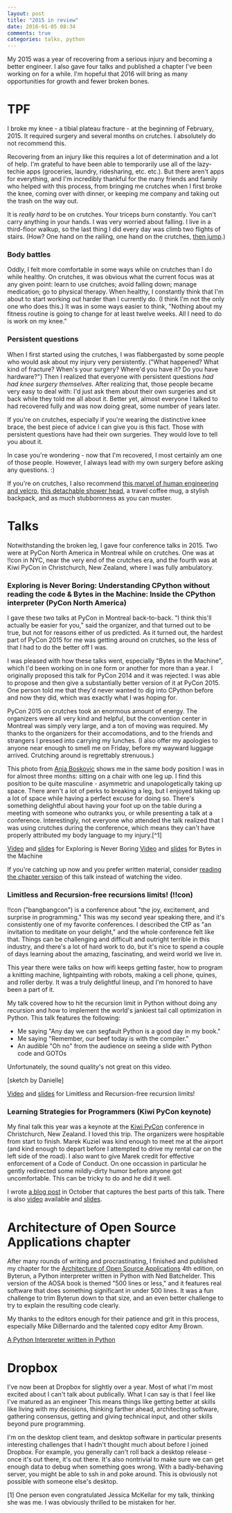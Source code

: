 ```yaml
---
layout: post
title: "2015 in review"
date: 2016-01-05 08:34
comments: true
categories: talks, python
---
```


My 2015 was a year of recovering from a serious injury and becoming a better engineer. I also gave four talks and published a chapter I've been working on for a while. I'm hopeful that 2016 will bring as many opportunities for growth and fewer broken bones.

# TPF

I broke my knee - a tibial plateau fracture - at the beginning of February, 2015. It required surgery and several months on crutches. I absolutely do not recommend this.

Recovering from an injury like this requires a lot of determination and a lot of help. I'm grateful to have been able to temporarily use all of the lazy-techie apps (groceries, laundry, ridesharing, etc. etc.). But there aren't apps for everything, and I'm incredibly thankful for the many friends and family who helped with this process, from bringing me crutches when I first broke the knee, coming over with dinner, or keeping me company and taking out the trash on the way out.

It is *really hard* to be on crutches. Your triceps burn constantly. You can't carry anything in your hands. I was very worried about falling. I live in a third-floor walkup, so the last thing I did every day was climb two flights of stairs. (How? One hand on the railing, one hand on the crutches, [then jump](https://youtu.be/9XkvmpNJ-X8?t=206).)

### Body battles

Oddly, I felt more comfortable in some ways while on crutches than I do while healthy. On crutches, it was obvious what the current focus was at any given point: learn to use crutches; avoid falling down; manage medication; go to physical therapy. When healthy, I constantly think that I'm about to start working out harder than I currently do. (I think I'm not the only one who does this.) It was in some ways easier to think, "Nothing about my fitness routine is going to change for at least twelve weeks. All I need to do is work on my knee."

### Persistent questions

When I first started using the crutches, I was flabbergasted by some people who would ask about my injury very persistently. ("What happened? What kind of fracture? When's your surgery? Where'd you have it? Do you have hardware?") Then I realized that everyone with persistent questions _had had knee surgery themselves._ After realizing that, those people became very easy to deal with: I'd just ask them about their own surgeries and sit back while they told me all about it. Better yet, almost everyone I talked to had recovered fully and was now doing great, some number of years later.

If you're on crutches, especially if you're wearing the distinctive knee brace, the best piece of advice I can give you is this fact. Those with persistent questions have had their own surgeries. They would love to tell you about it.

In case you're wondering - now that I'm recovered, I most certainly am one of those people. However, I always lead with my own surgery before asking any questions. :)

If you're on crutches, I also recommend [this marvel of human engineering and velcro](https://www.amazon.com/dp/B004D00P0I), [this detachable shower head](https://www.amazon.com/gp/product/B006FYAOU6), a travel coffee mug, a stylish backpack, and as much stubbornness as you can muster.


# Talks

Notwithstanding the broken leg, I gave four conference talks in 2015. Two were at PyCon North America in Montreal while on crutches. One was at !!con in NYC, near the very end of the crutches era, and the fourth was at Kiwi PyCon in Christchurch, New Zealand, where I was fully ambulatory.

### Exploring is Never Boring: Understanding CPython without reading the code & Bytes in the Machine: Inside the CPython interpreter (PyCon North America)

I gave these two talks at PyCon in Montreal back-to-back. "I think this'll actually be easier for you," said the organizer, and that turned out to be true, but not for reasons either of us predicted. As it turned out, the hardest part of PyCon 2015 for me was getting around on crutches, so the less of that I had to do the better off I was.

I was pleased with how these talks went, especially "Bytes in the Machine", which I'd been working on in one form or another for more than a year. I originally proposed this talk for PyCon 2014 and it was rejected. I was able to propose and then give a substantially better version of it at PyCon 2015. One person told me that they'd never wanted to dig into CPython before and now they did, which was exactly what I was hoping for.

PyCon 2015 on crutches took an enormous amount of energy. The organizers were all very kind and helpful, but the convention center in Montreal was simply very large, and a ton of moving was required. My thanks to the organizers for their accomodations, and to the friends and strangers I pressed into carrying my lunches. (I also offer my apologies to anyone near enough to smell me on Friday, before my wayward luggage arrived. Crutching around is regrettably strenuous.)

This photo from [Anja Boskovic](https://twitter.com/damedebugger/status/586954607483490304) shows me in the same body position I was in for almost three months: sitting on a chair with one leg up. I find this position to be quite masculine - asymmetric and unapologetically taking up space.  There aren't a lot of perks to breaking a leg, but I enjoyed taking up a lot of space while having a perfect excuse for doing so. There's something delightful about having your foot up on the table during a meeting with someone who outranks you, or while presenting a talk at a conference. Interestingly, not everyone who attended the talk realized that I was using crutches during the conference, which means they can't have properly attributed my body language to my injury.[^1]

[Video](https://www.youtube.com/watch?v=ZSIRGLmQTLk) and [slides](http://www.slideshare.net/akaptur/exploring-slides) for Exploring is Never Boring
[Video](https://www.youtube.com/watch?v=HVUTjQzESeo) and [slides](http://www.slideshare.net/akaptur/bytes-in-the-machine-inside-the-cpython-interpreter) for Bytes in the Machine

If you're catching up now and you prefer written material, consider [reading the chapter version](http://aosabook.org/en/500L/a-python-interpreter-written-in-python.html) of this talk instead of watching the video.

### Limitless and Recursion-free recursions limits! (!!con)

!!con ("bangbangcon") is a conference about "the joy, excitement, and surprise in programming." This was my second year speaking there, and it's consistently one of my favorite conferences. I described the CfP as "an invitation to meditate on your delight," and the whole conference felt like that. Things can be challenging and difficult and outright terrible in this industry, and there's a lot of hard work to do, but it's nice to spend a couple of days learning about the amazing, fascinating, and weird world we live in.

This year there were talks on how wifi keeps getting faster, how to program a knitting machine, lightpainting with robots, making a cell phone, quines, and roller derby. It was a truly delightful lineup, and I'm honored to have been a part of it.

My talk covered how to hit the recursion limit in Python without doing any recursion and how to implement the world's jankiest tail call optimization in Python. This talk features the following:
- Me saying "Any day we can segfault Python is a good day in my book."
- Me saying "Remember, our beef today is with the compiler."
- An audible "Oh no" from the audience on seeing a slide with Python code and GOTOs

Unfortunately, the sound quality's not great on this video.

[sketch by Danielle]

[Video](https://www.youtube.com/watch?v=Qk1I6ZxcceU) and [slides](http://www.slideshare.net/akaptur/limitless-and-recursionfree-recursion-limits) for Limitless and Recursion-free recursion limits!

### Learning Strategies for Programmers (Kiwi PyCon keynote)

My final talk this year was a keynote at the [Kiwi PyCon](https://nzpug.org/) conference in Christchurch, New Zealand. I loved this trip. The organizers were hospitable from start to finish. Marek Kuziel was kind enough to meet me at the airport (and kind enough to depart before I attempted to drive my rental car on the left side of the road). I also want to give Marek credit for effective enforcement of a Code of Conduct. On one occassion in particular he gently redirected some mildly-dirty humor before anyone got uncomfortable. This can be tricky to do and he did it well.

I wrote [a blog post](/blog/2015/10/10/effective-learning-strategies-for-programmers/) in October that captures the best parts of this talk. There is also [video](https://www.youtube.com/watch?v=Mcc6JEhDSpo) available and [slides](http://www.slideshare.net/akaptur/effective-learning-strategies-for-programmers).

# Architecture of Open Source Applications chapter

After many rounds of writing and procrastinating, I finished and published my chapter for the [Architecture of Open Source Applications](http://aosabook.org/en/index.html) 4th edition, on Byterun, a Python interpreter written in Python with Ned Batchelder. This version of the AOSA book is themed "500 lines or less," and it features real software that does something significant in under 500 lines. It was a fun challenge to trim Byterun down to that size, and an even better challenge to try to explain the resulting code clearly.

My thanks to the editors enough for their patience and grit in this process, especially Mike DiBernardo and the talented copy editor Amy Brown.

[A Python Interpreter written in Python](http://aosabook.org/en/500L/a-python-interpreter-written-in-python.html)

# Dropbox

I've now been at Dropbox for slightly over a year. Most of what I'm most excited about I can't talk about publically. What I can say is that I feel like I've matured as an engineer This means things like getting better at skills like living with my decisions, thinking farther ahead, architecting software, gathering consensus, getting and giving technical input, and other skills beyond pure programming.

I'm on the desktop client team, and desktop software in particular presents interesting challenges that I hadn't thought much about before I joined Dropbox. For example, you generally can't roll back a desktop release - once it's out there, it's out there.  It's also nontrivial to make sure we can get enough data to debug when something goes wrong. With a badly-behaving server, you might be able to ssh in and poke around. This is obviously not possible with someone else's desktop.

[1] One person even congratulated Jessica McKellar for my talk, thinking she was me. I was obviously thrilled to be mistaken for her.

